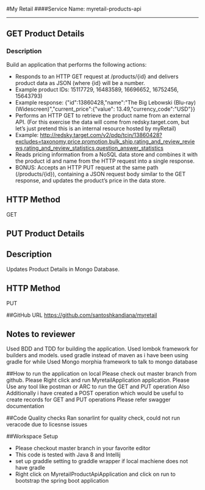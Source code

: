 #My Retail
####Service Name: myretail-products-api

---
## GET Product Details
### Description
Build an application that performs the following actions: 
-	Responds to an HTTP GET request at /products/{id} and delivers product data as JSON (where {id} will be a number. 
-	Example product IDs: 15117729, 16483589, 16696652, 16752456, 15643793) 
-	Example response: {"id":13860428,"name":"The Big Lebowski (Blu-ray) (Widescreen)","current_price":{"value": 13.49,"currency_code":"USD"}}
-	Performs an HTTP GET to retrieve the product name from an external API. (For this exercise the data will come from redsky.target.com, but let’s just pretend this is an internal resource hosted by myRetail)  
-	Example: http://redsky.target.com/v2/pdp/tcin/13860428?excludes=taxonomy,price,promotion,bulk_ship,rating_and_review_reviews,rating_and_review_statistics,question_answer_statistics
-	Reads pricing information from a NoSQL data store and combines it with the product id and name from the HTTP request into a single response.  
-	BONUS: Accepts an HTTP PUT request at the same path (/products/{id}), containing a JSON request body similar to the GET response, and updates the product’s price in the data store.  

## HTTP Method
GET

## PUT Product Details
## Description
Updates Product Details in Mongo Database.

## HTTP Method
PUT

##GitHub URL
https://github.com/santoshkandiana/myretail

## Notes to reviewer

Used BDD and TDD for building the application.
Used lombok framework for builders and models.
used gradle instead of maven as i have been using gradle for while
Used Mongo morphia framework to talk to mongo database


##How to run the application on local
Please check out master branch from github.
Please Right click and run MyretailApplication application.
Please Use any tool like postman or ARC to run the GET and PUT operation
Also Additionally i have created a POST operation which would be useful to create records for GET and PUT operations
Please refer swagger documentation

##Code Quality checks
Ran sonarlint for quality check, could not run veracode due to licesnse issues

##Workspace Setup

-	Please checkout master branch in your favorite editor
-	This code is tested with Java 8 and Intellij
-	set up graddle setting to graddle wrapper if local machiene does not have gradle
-	Right click on MyretailProductApiApplication and click on run to bootstrap the spring boot application

 
 